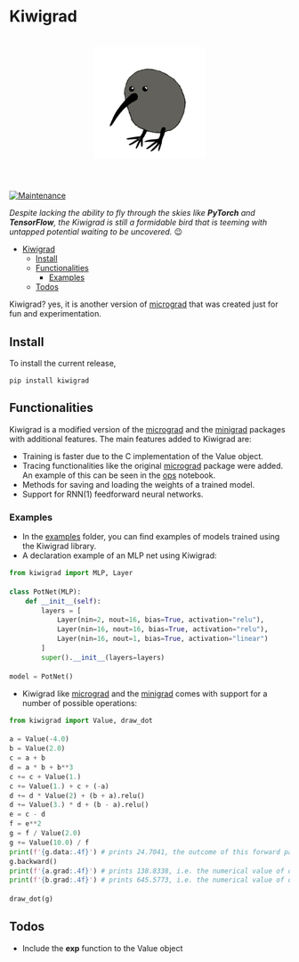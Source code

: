 # Kiwigrad

<h1 align="center">
<img src="logo.png" width="200">
</h1><br>

[![Maintenance](https://img.shields.io/badge/Maintained%3F-yes-green.svg)](https://GitHub.com/Naereen/StrapDown.js/graphs/commit-activity) 

*Despite lacking the ability to fly through the skies like **PyTorch** and **TensorFlow**, the Kiwigrad is still a formidable bird that is teeming with untapped potential waiting to be uncovered.* :wink:

- [Kiwigrad](#kiwigrad)
  - [Install](#install)
  - [Functionalities](#functionalities)
    - [Examples](#examples)
  - [Todos](#todos)

Kiwigrad? yes, it is another version of [micrograd](https://github.com/karpathy/micrograd) that was created just for fun and experimentation.

## Install 

To install the current release,

```console
pip install kiwigrad
```

## Functionalities 

Kiwigrad is a modified version of the [micrograd](https://github.com/karpathy/micrograd) and the [minigrad](https://github.com/goktug97/minigrad) packages with additional features. The main features added to Kiwigrad are:

* Training is faster due to the C implementation of the Value object.
* Tracing functionalities like the original [micrograd](https://github.com/karpathy/micrograd) package were added. An example of this can be seen in the [ops](examples/ops.ipynb) notebook.
* Methods for saving and loading the weights of a trained model.
* Support for RNN(1) feedforward neural networks.

### Examples

* In the [examples](examples/) folder, you can find examples of models trained using the Kiwigrad library.
* A declaration example of an MLP net using Kiwigrad:
  
```python 
from kiwigrad import MLP, Layer

class PotNet(MLP):
    def __init__(self):
        layers = [
            Layer(nin=2, nout=16, bias=True, activation="relu"),
            Layer(nin=16, nout=16, bias=True, activation="relu"),
            Layer(nin=16, nout=1, bias=True, activation="linear")
        ]
        super().__init__(layers=layers)

model = PotNet()
```
* Kiwigrad like [micrograd](https://github.com/karpathy/micrograd) and the [minigrad](https://github.com/goktug97/minigrad) comes with support for a number of possible operations:

```python 
from kiwigrad import Value, draw_dot

a = Value(-4.0)
b = Value(2.0)
c = a + b
d = a * b + b**3
c += c + Value(1.)
c += Value(1.) + c + (-a)
d += d * Value(2) + (b + a).relu()
d += Value(3.) * d + (b - a).relu()
e = c - d
f = e**2
g = f / Value(2.0)
g += Value(10.0) / f
print(f'{g.data:.4f}') # prints 24.7041, the outcome of this forward pass
g.backward()
print(f'{a.grad:.4f}') # prints 138.8338, i.e. the numerical value of dg/da
print(f'{b.grad:.4f}') # prints 645.5773, i.e. the numerical value of dg/db

draw_dot(g)
```

## Todos

* Include the **exp** function to the Value object